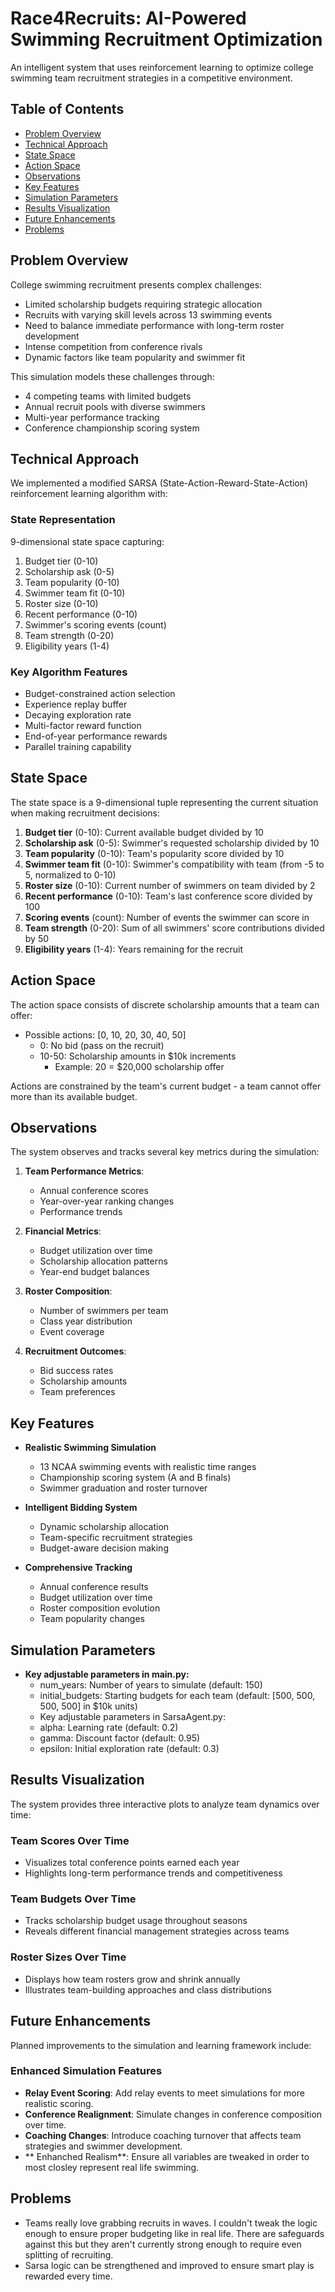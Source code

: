 # Race4Recruits: AI-Powered Swimming Recruitment Optimization

An intelligent system that uses reinforcement learning to optimize college swimming team recruitment strategies in a competitive environment.

## Table of Contents
- [Problem Overview](#problem-overview)
- [Technical Approach](#technical-approach)
- [State Space](#state-space)
- [Action Space](#action-space)
- [Observations](#observations)
- [Key Features](#key-features)
- [Simulation Parameters](#simulation-parameters)
- [Results Visualization](#results-visualization)
- [Future Enhancements](#future-enhancements)
- [Problems](#problems)

## Problem Overview

College swimming recruitment presents complex challenges:
- Limited scholarship budgets requiring strategic allocation
- Recruits with varying skill levels across 13 swimming events
- Need to balance immediate performance with long-term roster development
- Intense competition from conference rivals
- Dynamic factors like team popularity and swimmer fit

This simulation models these challenges through:
- 4 competing teams with limited budgets
- Annual recruit pools with diverse swimmers
- Multi-year performance tracking
- Conference championship scoring system

## Technical Approach

We implemented a modified SARSA (State-Action-Reward-State-Action) reinforcement learning algorithm with:

### State Representation
9-dimensional state space capturing:
1. Budget tier (0-10)
2. Scholarship ask (0-5)
3. Team popularity (0-10)
4. Swimmer team fit (0-10)
5. Roster size (0-10)
6. Recent performance (0-10)
7. Swimmer's scoring events (count)
8. Team strength (0-20)
9. Eligibility years (1-4)

### Key Algorithm Features
- Budget-constrained action selection
- Experience replay buffer
- Decaying exploration rate
- Multi-factor reward function
- End-of-year performance rewards
- Parallel training capability

## State Space

The state space is a 9-dimensional tuple representing the current situation when making recruitment decisions:

1. **Budget tier** (0-10): Current available budget divided by 10
2. **Scholarship ask** (0-5): Swimmer's requested scholarship divided by 10
3. **Team popularity** (0-10): Team's popularity score divided by 10
4. **Swimmer team fit** (0-10): Swimmer's compatibility with team (from -5 to 5, normalized to 0-10)
5. **Roster size** (0-10): Current number of swimmers on team divided by 2
6. **Recent performance** (0-10): Team's last conference score divided by 100
7. **Scoring events** (count): Number of events the swimmer can score in
8. **Team strength** (0-20): Sum of all swimmers' score contributions divided by 50
9. **Eligibility years** (1-4): Years remaining for the recruit

## Action Space

The action space consists of discrete scholarship amounts that a team can offer:

- Possible actions: [0, 10, 20, 30, 40, 50]
  - 0: No bid (pass on the recruit)
  - 10-50: Scholarship amounts in $10k increments
    - Example: 20 = $20,000 scholarship offer

Actions are constrained by the team's current budget - a team cannot offer more than its available budget.

## Observations

The system observes and tracks several key metrics during the simulation:

1. **Team Performance Metrics**:
   - Annual conference scores
   - Year-over-year ranking changes
   - Performance trends

2. **Financial Metrics**:
   - Budget utilization over time
   - Scholarship allocation patterns
   - Year-end budget balances

3. **Roster Composition**:
   - Number of swimmers per team
   - Class year distribution
   - Event coverage

4. **Recruitment Outcomes**:
   - Bid success rates
   - Scholarship amounts
   - Team preferences

## Key Features

- **Realistic Swimming Simulation**
  - 13 NCAA swimming events with realistic time ranges
  - Championship scoring system (A and B finals)
  - Swimmer graduation and roster turnover

- **Intelligent Bidding System**
  - Dynamic scholarship allocation
  - Team-specific recruitment strategies
  - Budget-aware decision making

- **Comprehensive Tracking**
  - Annual conference results
  - Budget utilization over time
  - Roster composition evolution
  - Team popularity changes

## Simulation Parameters
- **Key adjustable parameters in main.py:**
    - num_years: Number of years to simulate (default: 150)
    - initial_budgets: Starting budgets for each team (default: [500, 500, 500, 500] in $10k units)
    - Key adjustable parameters in SarsaAgent.py:
    - alpha: Learning rate (default: 0.2)
    - gamma: Discount factor (default: 0.95)
    - epsilon: Initial exploration rate (default: 0.3)

## Results Visualization

The system provides three interactive plots to analyze team dynamics over time:

### Team Scores Over Time
- Visualizes total conference points earned each year
- Highlights long-term performance trends and competitiveness

### Team Budgets Over Time
- Tracks scholarship budget usage throughout seasons
- Reveals different financial management strategies across teams

### Roster Sizes Over Time
- Displays how team rosters grow and shrink annually
- Illustrates team-building approaches and class distributions

## Future Enhancements

Planned improvements to the simulation and learning framework include:

### Enhanced Simulation Features
- **Relay Event Scoring**: Add relay events to meet simulations for more realistic scoring.
- **Conference Realignment**: Simulate changes in conference composition over time.
- **Coaching Changes**: Introduce coaching turnover that affects team strategies and swimmer development.
- ** Enhanched Realism**: Ensure all variables are tweaked in order to most closley represent real life swimming.

## Problems
- Teams really love grabbing recruits in waves. I couldn't tweak the logic enough to ensure proper budgeting like in real life. There are safeguards against this but they aren't currently strong enough to require even splitting of recruiting.
- Sarsa logic can be strengthened and improved to ensure smart play is rewarded every time.